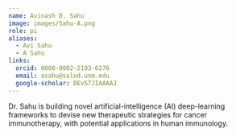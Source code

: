 ```yaml
---
name: Avinash D. Sahu
image: images/Sahu-A.png
role: pi
aliases:
  - Avi Sahu
  - A Sahu
links:
  orcid: 0000-0002-2193-6276
  email: asahu@salud.unm.edu
  google-scholar: DEvS7JIAAAAJ
---
```


Dr. Sahu is building novel artificial-intelligence (AI) deep-learning frameworks to devise new therapeutic strategies for cancer immunotherapy, with potential applications in human immunology.

